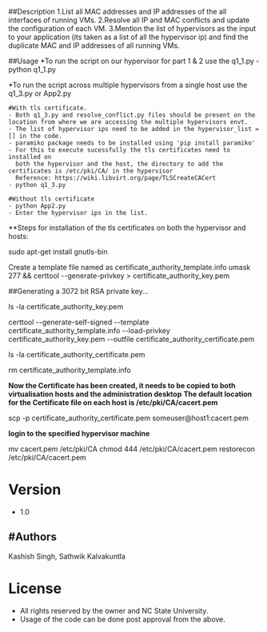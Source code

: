 ##Description
1.List all MAC addresses and IP addresses of the all interfaces of running VMs.
2.Resolve all IP and MAC conflicts and update the configuration of each VM.
3.Mention the list of hypervisors as the input to your application (its taken as a list of all the hypervisor ip) and find the duplicate MAC and IP addresses of all running VMs.


##Usage
*To run the script on our hypervisor for part 1 & 2 use the q1_1.py
	- python q1_1.py

*To run the script across multiple hypervisors from a single host use the q1_3.py or App2.py

	#With tls certificate.
	- Both q1_3.py and resolve_conflict.py files should be present on the location from where we are accessing the multiple hypervisors envt.
	- The list of hypervisor ips need to be added in the hypervisor_list = [] in the code.
	- paramiko package needs to be installed using 'pip install paramiko'
	- For this to execute sucessfully the tls certificates need to installed on 
	  both the hypervisor and the host, the directory to add the certificates is /etc/pki/CA/ in the hypervisor
	  Reference: https://wiki.libvirt.org/page/TLSCreateCACert
	- python q1_3.py
	
	#Without tls certificate
	- python App2.py
	- Enter the hypervisor ips in the list.





**Steps for installation of the tls certificates on both the hypervisor and hosts:
	  
sudo apt-get install gnutls-bin

Create a template file named as certificate_authority_template.info
umask 277 && certtool --generate-privkey > certificate_authority_key.pem

##Generating a 3072 bit RSA private key...

ls -la certificate_authority_key.pem

certtool --generate-self-signed --template certificate_authority_template.info --load-privkey certificate_authority_key.pem --outfile certificate_authority_certificate.pem

ls -la certificate_authority_certificate.pem

rm certificate_authority_template.info

**Now the Certificate has been created, it needs to be copied to both virtualisation hosts and the administration desktop**
**The default location for the Certificate file on each host is /etc/pki/CA/cacert.pem**

scp -p certificate_authority_certificate.pem someuser@host1:cacert.pem

**login to the specified hypervisor machine**

mv cacert.pem /etc/pki/CA
chmod 444 /etc/pki/CA/cacert.pem
restorecon /etc/pki/CA/cacert.pem


# Version
 - 1.0

#Authors
----
Kashish Singh, Sathwik Kalvakuntla

# License

  - All rights reserved by the owner and NC State University.
  - Usage of the code can be done post approval from the above.





